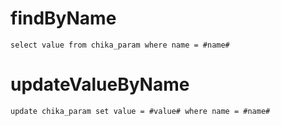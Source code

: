 findByName
===
```mysql
select value from chika_param where name = #name#
```
updateValueByName
===
```mysql
update chika_param set value = #value# where name = #name#
```